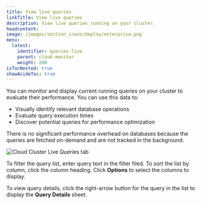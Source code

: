 ```yaml
---
title: View live queries
linkTitle: View live queries
description: View live queries running on your cluster.
headcontent:
image: /images/section_icons/deploy/enterprise.png
menu:
  latest:
    identifier: queries-live
    parent: cloud-monitor
    weight: 200
isTocNested: true
showAsideToc: true
---
```


You can monitor and display current running queries on your cluster to evaluate their performance. You can use this data to:

- Visually identify relevant database operations
- Evaluate query execution times
- Discover potential queries for performance optimization

There is no significant performance overhead on databases because the queries are fetched on-demand and are not tracked in the background.

![Cloud Cluster Live Queries tab](/images/yb-cloud/cloud-clusters-live.png)

To filter the query list, enter query text in the filter filed. To sort the list by column, click the column heading. Click **Options** to select the columns to display.

To view query details, click the right-arrow button for the query in the list to display the **Query Details** sheet.
